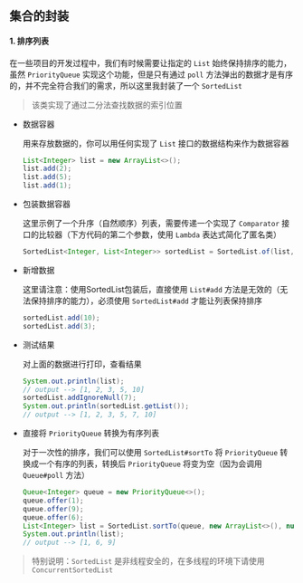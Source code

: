 ## 集合的封装

#### 1. 排序列表

在一些项目的开发过程中，我们有时候需要让指定的 `List` 始终保持排序的能力，虽然 `PriorityQueue` 实现这个功能，但是只有通过 `poll` 方法弹出的数据才是有序的，并不完全符合我们的需求，所以这里我封装了一个 `SortedList`

> 该类实现了通过二分法查找数据的索引位置

- 数据容器

    用来存放数据的，你可以用任何实现了 `List` 接口的数据结构来作为数据容器

    ``` java
    List<Integer> list = new ArrayList<>();
    list.add(2);
    list.add(5);
    list.add(1);
    ```
    
- 包装数据容器

    这里示例了一个升序（自然顺序）列表，需要传递一个实现了 `Comparator` 接口的比较器（下方代码的第二个参数，使用 `Lambda` 表达式简化了匿名类）

    ``` java
    SortedList<Integer, List<Integer>> sortedList = SortedList.of(list, Comparator.comparingInt(i -> i));
    ```
    
- 新增数据

    这里请注意：使用SortedList包装后，直接使用 `List#add` 方法是无效的（无法保持排序的能力），必须使用 `SortedList#add` 才能让列表保持排序

    ``` java
    sortedList.add(10);
    sortedList.add(3);
    ```
    
- 测试结果

    对上面的数据进行打印，查看结果
    
    ``` java
    System.out.println(list);
    // output --> [1, 2, 3, 5, 10]
    sortedList.addIgnoreNull(7);
    System.out.println(sortedList.getList());
    // output --> [1, 2, 3, 5, 7, 10]
    ```
    
- 直接将 `PriorityQueue` 转换为有序列表

    对于一次性的排序，我们可以使用 `SortedList#sortTo` 将 `PriorityQueue` 转换成一个有序的列表，转换后 `PriorityQueue` 将变为空（因为会调用 `Queue#poll` 方法）

    ``` java
    Queue<Integer> queue = new PriorityQueue<>();
    queue.offer(1);
    queue.offer(9);
    queue.offer(6);
    List<Integer> list = SortedList.sortTo(queue, new ArrayList<>(), null);
    System.out.println(list);
    // output --> [1, 6, 9]
    ```

> 特别说明：`SortedList` 是非线程安全的，在多线程的环境下请使用 `ConcurrentSortedList`
